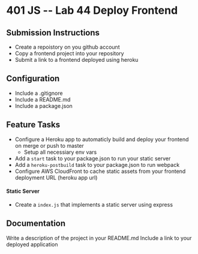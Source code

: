 401 JS --  Lab 44 Deploy Frontend
===

## Submission Instructions
* Create a repoistory on you github account
* Copy a frontend project into your repository
* Submit a link to a frontend deployed using heroku
 
## Configuration
* Include a .gitignore
* Include a README.md
* Include a package.json

## Feature Tasks 
* Configure a Heroku app to automaticly build and deploy your frontend on merge or push to master
  * Setup all necessiary env vars
* Add a `start` task to your package.json to run your static server
* Add a `heroku-postbuild` task to your package.json to run webpack
* Configure AWS CloudFront to cache static assets from your frontend deployment URL (heroku app url)

#### Static Server
* Create a `index.js` that implements a static server using express

##  Documentation  
Write a description of the project in your README.md
Include a link to your deployed application
